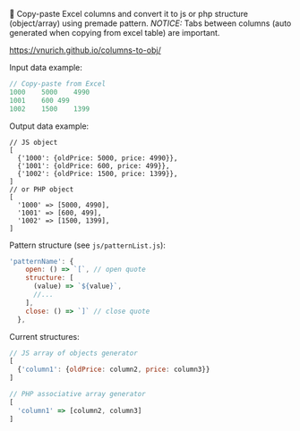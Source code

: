 :paperclip: Copy-paste Excel columns and convert it to js or php structure (object/array) using premade pattern. *NOTICE:* Tabs between columns (auto generated when copying from excel table) are important.

https://vnurich.github.io/columns-to-obj/

Input data example:
```javascript
// Copy-paste from Excel
1000	5000	4990
1001	600	499
1002	1500	1399
```

Output data example:
```
// JS object
[
  {'1000': {oldPrice: 5000, price: 4990}},
  {'1001': {oldPrice: 600, price: 499}},
  {'1002': {oldPrice: 1500, price: 1399}},
]
// or PHP object
[
  '1000' => [5000, 4990],
  '1001' => [600, 499],
  '1002' => [1500, 1399],
]
```

Pattern structure (see `js/patternList.js`):
```javascript
'patternName': {
    open: () => `[`, // open quote
    structure: [
      (value) => `${value}`,
      //...
    ],
    close: () => `]` // close quote
  },
```

Current structures:
```javascript
// JS array of objects generator
[
  {'column1': {oldPrice: column2, price: column3}} 
]
```

```javascript
// PHP associative array generator
[
  'column1' => [column2, column3] 
]
```
